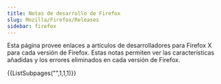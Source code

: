 ```yaml
---
title: Notas de desarrollo de Firefox
slug: Mozilla/Firefox/Releases
sidebar: firefox
---
```


Esta página provee enlaces a artículos de desarrolladores para Firefox X para cada versión de Firefox. Estas notas permiten ver las características añadidas y los errores eliminados en cada versión de Firefox.

{{ListSubpages("",1,1,1)}}
